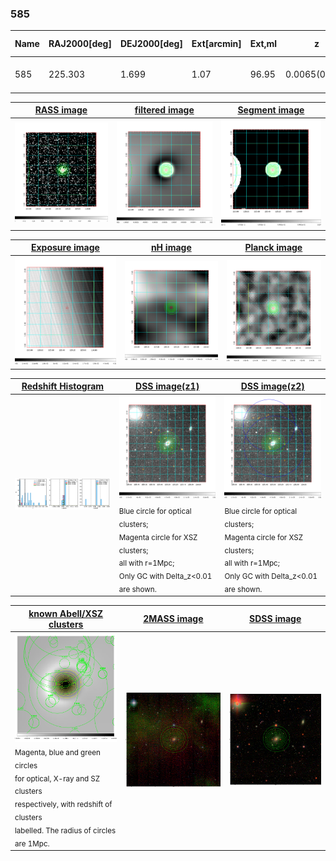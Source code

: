 <div STYLE="page-break-after: always;"></div>

### 585

|Name|RAJ2000[deg]|DEJ2000[deg] |Ext[arcmin]| Ext,ml | z | z_src| C|GC(XSZ,Delta_z<0.01)| GC(OPT,Delta_z<0.01)|GC| R_sig[arcmin] | R500[arcmin] | R500[Mpc]| CRsig[c/s] | CR500[c/s] |L500[1E44 erg/s]|F500[1E-12 erg/s/cm^2]| M500[1E14 Msun]|Tx[keV]|Cnt_sig|Beta|Rc[arcmin]|Comment|Alias|
|---|---|---|---|---|---|------|---|--------|---------|----------|---|---|---|---|---|---|---|---|---|---|---|---|---|---|
|585| 225.303| 1.699| 1.07| 96.95| 0.0065(0.005)| z1, z_xsz| B| MCXC| N| C, MCXC, N, W| 38.125| 52.369| 0.421| 1.060(0.128)| 1.130(0.136)| 0.013(0.001)| 14.236(1.285)| 0.21(0.01)| 0.83(0.02)| 391.5| 0.677(-0.030+0.036)| 2.026(-0.255+0.284)| -| k038|

|[RASS image](../image/585/585_img.pdf)|[filtered image](../image/585/585_fil.pdf)|[Segment image](../image/585/585_seg.pdf)|
|-------------------|--------------------|-------------------|
| <img src="../image/585/585_img.png" width="300">  | <img src="../image/585/585_fil.png" width="300">   | <img src="../image/585/585_seg.png" width="300">  |

|[Exposure image](../image/585/585_mex.pdf)| [nH image](../image/585/585_nh.pdf)| [Planck image](../image/585/585_p.pdf)|
|-------------------|--------------------|-------------------|
|<img src="../image/585/585_mex.png" width="300">   | <img src="../image/585/585_nh.png" width="300">    | <img src="../image/585/585_p.png" width="300"> |

|[Redshift Histogram](../image/585/585_zg.pdf) | [DSS image(z1)](../image/585/585_dss_z1.pdf)      |  [DSS image(z2)](../image/585/585_dss_z2.pdf)    |
|-------------------|--------------------|-------------------|
|<img src="../image/585/585_zg.png" width="300"> |<img src="../image/585/585_dss_z1.png" width="300"> <sub><br>Blue circle for optical clusters; <br>Magenta circle for XSZ clusters; <br>all with r=1Mpc; <br>Only GC with Delta_z<0.01 are shown. </sub>| <img src="../image/585/585_dss_z2.png" width="300"><sub><br>Blue circle for optical clusters; <br>Magenta circle for XSZ clusters; <br>all with r=1Mpc; <br>Only GC with Delta_z<0.01 are shown. </sub> |

|[known Abell/XSZ clusters](../image/585/585_gc.pdf) | [2MASS image](../image/585/585_2mass.pdf)      |[SDSS image](../image/585/585_sdss.pdf)   |
|-------------------|-------------------|-------------------|
|<img src=../image/585/585_gc.png width="300"> <br><sub>Magenta, blue and green circles <br>for optical, X-ray and SZ clusters <br>respectively, with redshift of clusters <br>labelled. The radius of circles <br>are 1Mpc.</sub>|<img src="../image/585/585_2mass.png" width="300">  | <img src="../image/585/585_sdss.png" width="300">  |




